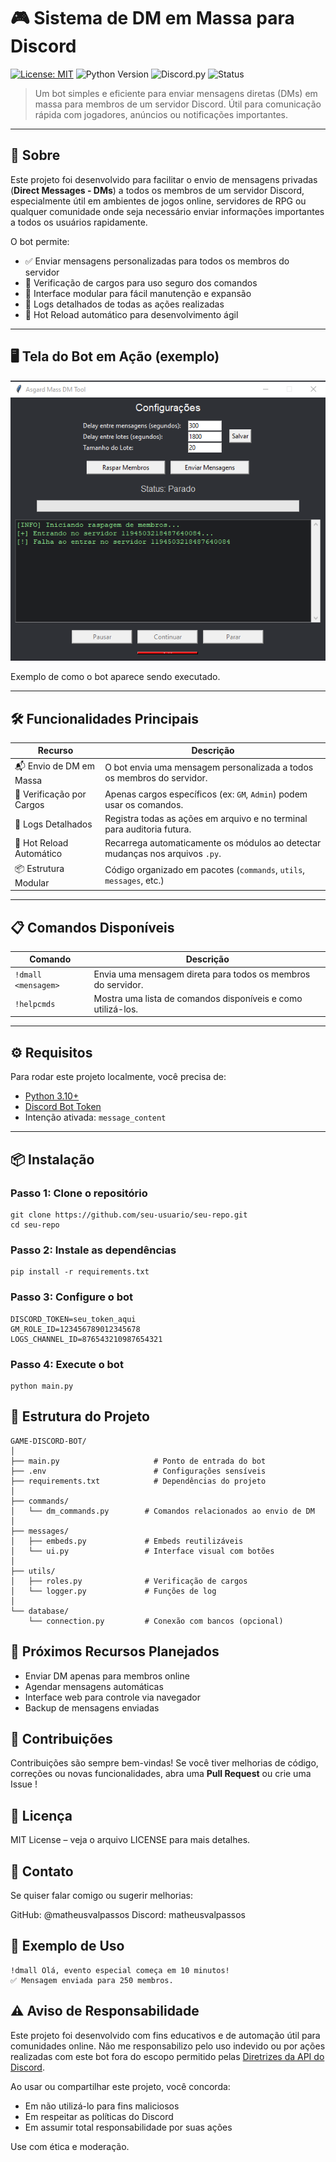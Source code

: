 # 🎮 Sistema de DM em Massa para Discord

[![License: MIT](https://img.shields.io/badge/License-MIT-yellow.svg)](https://opensource.org/licenses/MIT)
![Python Version](https://img.shields.io/badge/Python-3.10+-blue) 
![Discord.py](https://img.shields.io/badge/Discord.py-2.0+-dark_blue) 
![Status](https://img.shields.io/badge/Status-Stable-brightgreen) 

> Um bot simples e eficiente para enviar mensagens diretas (DMs) em massa para membros de um servidor Discord. Útil para comunicação rápida com jogadores, anúncios ou notificações importantes.

---

## 📌 Sobre

Este projeto foi desenvolvido para facilitar o envio de mensagens privadas (**Direct Messages - DMs**) a todos os membros de um servidor Discord, especialmente útil em ambientes de jogos online, servidores de RPG ou qualquer comunidade onde seja necessário enviar informações importantes a todos os usuários rapidamente.

O bot permite:
- ✅ Enviar mensagens personalizadas para todos os membros do servidor
- 🔐 Verificação de cargos para uso seguro dos comandos
- 🧩 Interface modular para fácil manutenção e expansão
- 📜 Logs detalhados de todas as ações realizadas
- 🔁 Hot Reload automático para desenvolvimento ágil

---

## 🖥️ Tela do Bot em Ação (exemplo)

![Bot em ação - Envio de DM](https://github.com/matheusvalpassos/Discord-MassDM/blob/main/massdm_func.png)

Exemplo de como o bot aparece sendo executado.

---

## 🛠️ Funcionalidades Principais

| Recurso | Descrição |
|--------|-----------|
| 📬 Envio de DM em Massa | O bot envia uma mensagem personalizada a todos os membros do servidor. |
| 🔐 Verificação por Cargos | Apenas cargos específicos (ex: `GM`, `Admin`) podem usar os comandos. |
| 📝 Logs Detalhados | Registra todas as ações em arquivo e no terminal para auditoria futura. |
| 🔄 Hot Reload Automático | Recarrega automaticamente os módulos ao detectar mudanças nos arquivos `.py`. |
| 📦 Estrutura Modular | Código organizado em pacotes (`commands`, `utils`, `messages`, etc.) |

---

## 📋 Comandos Disponíveis

| Comando | Descrição |
|--------|-----------|
| `!dmall <mensagem>` | Envia uma mensagem direta para todos os membros do servidor. |
| `!helpcmds` | Mostra uma lista de comandos disponíveis e como utilizá-los. |

---

## ⚙️ Requisitos

Para rodar este projeto localmente, você precisa de:

- [Python 3.10+](https://www.python.org/downloads/) 
- [Discord Bot Token](https://discord.com/developers/applications) 
- Intenção ativada: `message_content`

---

## 📦 Instalação

### Passo 1: Clone o repositório

```
git clone https://github.com/seu-usuario/seu-repo.git 
cd seu-repo
```

### Passo 2: Instale as dependências

```
pip install -r requirements.txt
```

### Passo 3: Configure o bot

```
DISCORD_TOKEN=seu_token_aqui
GM_ROLE_ID=123456789012345678
LOGS_CHANNEL_ID=876543210987654321
```

### Passo 4: Execute o bot

```
python main.py
```

## 📁 Estrutura do Projeto

```
GAME-DISCORD-BOT/
│
├── main.py                     # Ponto de entrada do bot
├── .env                        # Configurações sensíveis
├── requirements.txt            # Dependências do projeto
│
├── commands/
│   └── dm_commands.py        # Comandos relacionados ao envio de DM
│
├── messages/
│   ├── embeds.py             # Embeds reutilizáveis
│   └── ui.py                 # Interface visual com botões
│
├── utils/
│   ├── roles.py              # Verificação de cargos
│   └── logger.py             # Funções de log
│
└── database/
    └── connection.py         # Conexão com bancos (opcional)
```

## 🧪 Próximos Recursos Planejados

- Enviar DM apenas para membros online
- Agendar mensagens automáticas
- Interface web para controle via navegador
- Backup de mensagens enviadas

## 🤝 Contribuições
Contribuições são sempre bem-vindas! Se você tiver melhorias de código, correções ou novas funcionalidades, abra uma **Pull Request** ou crie uma Issue !

## 📝 Licença
MIT License – veja o arquivo LICENSE para mais detalhes.

## 💬 Contato
Se quiser falar comigo ou sugerir melhorias:

GitHub: @matheusvalpassos
Discord: matheusvalpassos

## 🎯 Exemplo de Uso

```
!dmall Olá, evento especial começa em 10 minutos!
✅ Mensagem enviada para 250 membros.
```

## ⚠️ Aviso de Responsabilidade

Este projeto foi desenvolvido com fins educativos e de automação útil para comunidades online. Não me responsabilizo pelo uso indevido ou por ações realizadas com este bot fora do escopo permitido pelas [Diretrizes da API do Discord](https://discord.com/developers/docs/policies-security). 

Ao usar ou compartilhar este projeto, você concorda:
- Em não utilizá-lo para fins maliciosos
- Em respeitar as políticas do Discord
- Em assumir total responsabilidade por suas ações

Use com ética e moderação.


